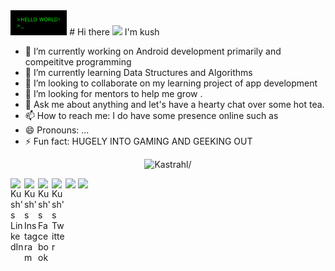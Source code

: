 <img src="https://github.com/kastrahl/kastrahl/blob/master/1_jB76MLZjiNhGSQQvxm7LSQ.gif" height="40" align='centre'>
# Hi there <img src="https://raw.githubusercontent.com/MartinHeinz/MartinHeinz/master/wave.gif" width="30px">  I'm kush

- 🔭 I’m currently working on Android development primarily and compeititve programming
- 🌱 I’m currently learning Data Structures and Algorithms
- 👯 I’m looking to collaborate on my learning project of app development
- 🤔 I’m looking for mentors to help me grow .
- 💬 Ask me about anything and let's have a hearty chat over some hot tea.
- 📫 How to reach me: I do have some presence online such as
- 😄 Pronouns: ...
- ⚡ Fun fact: HUGELY INTO GAMING AND GEEKING OUT 

<p align="center"> <img src=https://komarev.com/ghpvc/?username=kastrahl alt=Kastrahl/> </p> 


<img src="https://github-readme-stats.vercel.app/api?username=kastrahl&show_icons=true&theme=blue-green&?count_private=true">
<IMG SRC="https://github-readme-stats.vercel.app/api/top-langs/?username=kastrahl&theme=blue-green&&layout=compact">



<a href="https://www.linkedin.com/in/kastrahl/">
  <img align="left" alt="Kush's LinkedIn" width="22px" src="https://cdn.jsdelivr.net/npm/simple-icons@v3/icons/linkedin.svg" />
</a>
<a href="https://www.instagram.com/k.aroura_/">
  <img align="left" alt="Kush's Instagram" width="22px" src="https://cdn.jsdelivr.net/npm/simple-icons@v3/icons/instagram.svg" />
</a>
<a href="https://www.facebook.com/scientifickushagraarora">
  <img align="left" alt="Kush's Facebook" width="22px" src="https://cdn.jsdelivr.net/npm/simple-icons@3.0.1/icons/facebook.svg" />
</a> 
<a href="https://twitter.com/KushagraArora_">
  <img align="left" alt="Kush's Twitter" width="22px" src="https://cdn.jsdelivr.net/npm/simple-icons@3.2.0/icons/twitter.svg" />
</a> 



